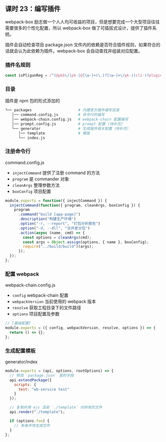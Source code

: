## 课时 23：编写插件

webpack-box 励志做一个人人均可收益的项目，但是想要完成一个大型项目往往需要很多的个性化配置，所以 webpack-box 做了可插拔式设计，提供了插件系统。

插件会自动检查项目 package.json 文件内的依赖是否符合插件规则，如果符合的话就会认为此依赖为插件，webpack-box 会自动查找并组装对应配置。

### 插件名规则

```js
const isPligunReg = /^(@pkb\/|pk-|@[\w-]+(\.)?[\w-]+\/pk-)(cli-)?plugin-/;
```

### 目录

插件是 npm 包的形式添加的

```bash
└── packages                     # 内建官方插件编写目录
   │── command.config.js         # 命令行的编写
   │── webpack-chain.config.js   # webpack-chain 配置编写
   │── prompt.config.js          # prompt 配置 (待补充)
   └── generator                 # 生成插件相关配置（待补充）
      │── template               # 模版
      └── index.js
```

### 注册命令行

command.config.js

- `injectCommand` 提供了注册 command 的方法
- `program` 是 commander 对象
- `cleanArgs` 整理参数方法
- `boxConfig` 项目配置

```js
module.exports = function({ injectCommand }) {
  injectCommand(function({ program, cleanArgs, boxConfig }) {
    program
      .command("build [app-page]")
      .description("构建生产环境")
      .option("-r, --report", "打包分析报告")
      .option("-d, --dll", "合并差分包")
      .action(async (name, cmd) => {
        const options = cleanArgs(cmd);
        const args = Object.assign(options, { name }, boxConfig);
        require("../build/build")(args);
      });
  });
};
```

### 配置 webpack

webpack-chain.config.js

- `config` webpack-chain 配置
- `webpackVersion` 当前使用的 webpack 版本
- `resolve` 获取工程目录下的文件路径
- `options` 项目配置及参数

```js
// [基础配置]
module.exports = ({ config, webpackVersion, resolve, options }) => {
  return () => {};
};
```

### 生成配置模板

generator/index

```js
module.exports = (api, options, rootOptions) => {
  // 修改 `package.json` 里的字段
  api.extendPackage({
    scripts: {
      test: "wb-service test"
    }
  });

  // 复制并用 ejs 渲染 `./template` 内所有的文件
  api.render("./template");

  if (options.foo) {
    // 有条件地生成文件
  }
};
```
